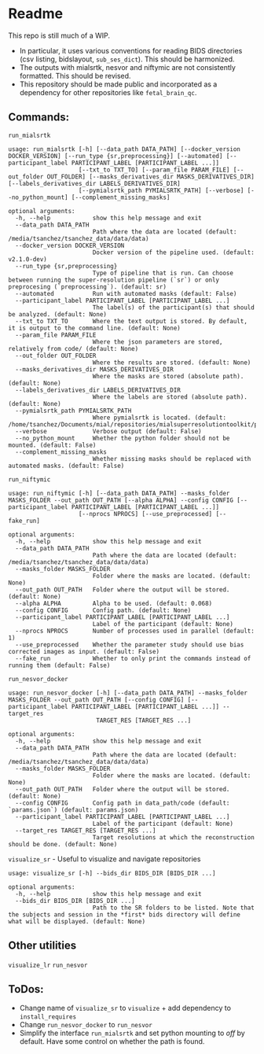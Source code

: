 # Readme
This repo is still much of a WIP.
- In particular, it uses various conventions for reading BIDS directories (csv listing, bidslayout, `sub_ses_dict`). This should be harmonized. 
- The outputs with mialsrtk, nesvor and niftymic are not consistently formatted. This should be revised. 
- This repository should be made public and incorporated as a dependency for other repositories like `fetal_brain_qc`.


## Commands:
`run_mialsrtk`
```
usage: run_mialsrtk [-h] [--data_path DATA_PATH] [--docker_version DOCKER_VERSION] [--run_type {sr,preprocessing}] [--automated] [--participant_label PARTICIPANT_LABEL [PARTICIPANT_LABEL ...]]
                    [--txt_to TXT_TO] [--param_file PARAM_FILE] [--out_folder OUT_FOLDER] [--masks_derivatives_dir MASKS_DERIVATIVES_DIR] [--labels_derivatives_dir LABELS_DERIVATIVES_DIR]
                    [--pymialsrtk_path PYMIALSRTK_PATH] [--verbose] [--no_python_mount] [--complement_missing_masks]

optional arguments:
  -h, --help            show this help message and exit
  --data_path DATA_PATH
                        Path where the data are located (default: /media/tsanchez/tsanchez_data/data/data)
  --docker_version DOCKER_VERSION
                        Docker version of the pipeline used. (default: v2.1.0-dev)
  --run_type {sr,preprocessing}
                        Type of pipeline that is run. Can choose between running the super-resolution pipeline (`sr`) or only preprocesing (`preprocessing`). (default: sr)
  --automated           Run with automated masks (default: False)
  --participant_label PARTICIPANT_LABEL [PARTICIPANT_LABEL ...]
                        The label(s) of the participant(s) that should be analyzed. (default: None)
  --txt_to TXT_TO       Where the text output is stored. By default, it is output to the command line. (default: None)
  --param_file PARAM_FILE
                        Where the json parameters are stored, relatively from code/ (default: None)
  --out_folder OUT_FOLDER
                        Where the results are stored. (default: None)
  --masks_derivatives_dir MASKS_DERIVATIVES_DIR
                        Where the masks are stored (absolute path). (default: None)
  --labels_derivatives_dir LABELS_DERIVATIVES_DIR
                        Where the labels are stored (absolute path). (default: None)
  --pymialsrtk_path PYMIALSRTK_PATH
                        Where pymialsrtk is located. (default: /home/tsanchez/Documents/mial/repositories/mialsuperresolutiontoolkit/pymialsrtk)
  --verbose             Verbose output (default: False)
  --no_python_mount     Whether the python folder should not be mounted. (default: False)
  --complement_missing_masks
                        Whether missing masks should be replaced with automated masks. (default: False)

```

`run_niftymic` 
```
usage: run_niftymic [-h] [--data_path DATA_PATH] --masks_folder MASKS_FOLDER --out_path OUT_PATH [--alpha ALPHA] --config CONFIG [--participant_label PARTICIPANT_LABEL [PARTICIPANT_LABEL ...]]
                    [--nprocs NPROCS] [--use_preprocessed] [--fake_run]

optional arguments:
  -h, --help            show this help message and exit
  --data_path DATA_PATH
                        Path where the data are located (default: /media/tsanchez/tsanchez_data/data/data)
  --masks_folder MASKS_FOLDER
                        Folder where the masks are located. (default: None)
  --out_path OUT_PATH   Folder where the output will be stored. (default: None)
  --alpha ALPHA         Alpha to be used. (default: 0.068)
  --config CONFIG       Config path. (default: None)
  --participant_label PARTICIPANT_LABEL [PARTICIPANT_LABEL ...]
                        Label of the participant (default: None)
  --nprocs NPROCS       Number of processes used in parallel (default: 1)
  --use_preprocessed    Whether the parameter study should use bias corrected images as input. (default: False)
  --fake_run            Whether to only print the commands instead of running them (default: False)
```


`run_nesvor_docker`
```
usage: run_nesvor_docker [-h] [--data_path DATA_PATH] --masks_folder MASKS_FOLDER --out_path OUT_PATH [--config CONFIG] [--participant_label PARTICIPANT_LABEL [PARTICIPANT_LABEL ...]] --target_res
                         TARGET_RES [TARGET_RES ...]

optional arguments:
  -h, --help            show this help message and exit
  --data_path DATA_PATH
                        Path where the data are located (default: /media/tsanchez/tsanchez_data/data/data)
  --masks_folder MASKS_FOLDER
                        Folder where the masks are located. (default: None)
  --out_path OUT_PATH   Folder where the output will be stored. (default: None)
  --config CONFIG       Config path in data_path/code (default: `params.json`) (default: params.json)
  --participant_label PARTICIPANT_LABEL [PARTICIPANT_LABEL ...]
                        Label of the participant (default: None)
  --target_res TARGET_RES [TARGET_RES ...]
                        Target resolutions at which the reconstruction should be done. (default: None)
```

`visualize_sr` - Useful to visualize and navigate repositories 
```
usage: visualize_sr [-h] --bids_dir BIDS_DIR [BIDS_DIR ...]

optional arguments:
  -h, --help            show this help message and exit
  --bids_dir BIDS_DIR [BIDS_DIR ...]
                        Path to the SR folders to be listed. Note that the subjects and session in the *first* bids directory will define what will be displayed. (default: None)
```

## Other utilities
`visualize_lr`
`run_nesvor`

## ToDos:
- Change name of `visualize_sr` to `visualize` + add dependency to `install_requires`
- Change `run_nesvor_docker` to `run_nesvor`
- Simplify the interface `run_mialsrtk` and set python mounting to *off* by default. Have some control on whether the path is found.